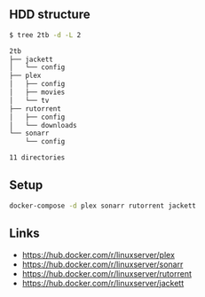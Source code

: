 ## HDD structure

```bash
$ tree 2tb -d -L 2

2tb
├── jackett
│   └── config
├── plex
│   ├── config
│   ├── movies
│   └── tv
├── rutorrent
│   ├── config
│   └── downloads
└── sonarr
    └── config

11 directories
```

## Setup

```bash
docker-compose -d plex sonarr rutorrent jackett
```

## Links

* https://hub.docker.com/r/linuxserver/plex
* https://hub.docker.com/r/linuxserver/sonarr
* https://hub.docker.com/r/linuxserver/rutorrent
* https://hub.docker.com/r/linuxserver/jackett

